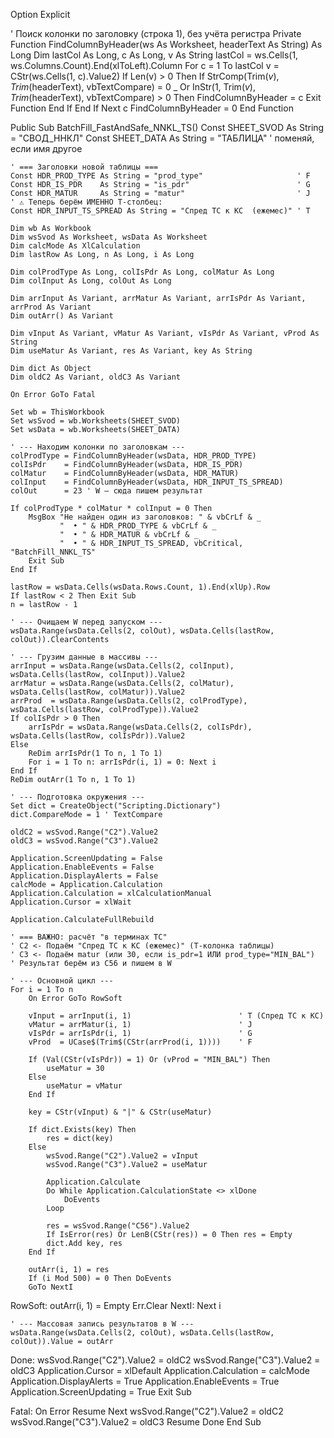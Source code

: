 Option Explicit

' Поиск колонки по заголовку (строка 1), без учёта регистра
Private Function FindColumnByHeader(ws As Worksheet, headerText As String) As Long
    Dim lastCol As Long, c As Long, v As String
    lastCol = ws.Cells(1, ws.Columns.Count).End(xlToLeft).Column
    For c = 1 To lastCol
        v = CStr(ws.Cells(1, c).Value2)
        If Len(v) > 0 Then
            If StrComp(Trim$(v), Trim$(headerText), vbTextCompare) = 0 _
               Or InStr(1, Trim$(v), Trim$(headerText), vbTextCompare) > 0 Then
                FindColumnByHeader = c
                Exit Function
            End If
        End If
    Next c
    FindColumnByHeader = 0
End Function

Public Sub BatchFill_FastAndSafe_NNKL_TS()
    Const SHEET_SVOD As String = "СВОД_ННКЛ"
    Const SHEET_DATA As String = "ТАБЛИЦА"   ' поменяй, если имя другое

    ' === Заголовки новой таблицы ===
    Const HDR_PROD_TYPE As String = "prod_type"                     ' F
    Const HDR_IS_PDR    As String = "is_pdr"                        ' G
    Const HDR_MATUR     As String = "matur"                         ' J
    ' ⚠️ Теперь берём ИМЕННО T-столбец:
    Const HDR_INPUT_TS_SPREAD As String = "Спред ТС к КС  (ежемес)" ' T

    Dim wb As Workbook
    Dim wsSvod As Worksheet, wsData As Worksheet
    Dim calcMode As XlCalculation
    Dim lastRow As Long, n As Long, i As Long

    Dim colProdType As Long, colIsPdr As Long, colMatur As Long
    Dim colInput As Long, colOut As Long

    Dim arrInput As Variant, arrMatur As Variant, arrIsPdr As Variant, arrProd As Variant
    Dim outArr() As Variant

    Dim vInput As Variant, vMatur As Variant, vIsPdr As Variant, vProd As String
    Dim useMatur As Variant, res As Variant, key As String

    Dim dict As Object
    Dim oldC2 As Variant, oldC3 As Variant

    On Error GoTo Fatal

    Set wb = ThisWorkbook
    Set wsSvod = wb.Worksheets(SHEET_SVOD)
    Set wsData = wb.Worksheets(SHEET_DATA)

    ' --- Находим колонки по заголовкам ---
    colProdType = FindColumnByHeader(wsData, HDR_PROD_TYPE)
    colIsPdr    = FindColumnByHeader(wsData, HDR_IS_PDR)
    colMatur    = FindColumnByHeader(wsData, HDR_MATUR)
    colInput    = FindColumnByHeader(wsData, HDR_INPUT_TS_SPREAD)
    colOut      = 23 ' W — сюда пишем результат

    If colProdType * colMatur * colInput = 0 Then
        MsgBox "Не найден один из заголовков: " & vbCrLf & _
               "  • " & HDR_PROD_TYPE & vbCrLf & _
               "  • " & HDR_MATUR & vbCrLf & _
               "  • " & HDR_INPUT_TS_SPREAD, vbCritical, "BatchFill_NNKL_TS"
        Exit Sub
    End If

    lastRow = wsData.Cells(wsData.Rows.Count, 1).End(xlUp).Row
    If lastRow < 2 Then Exit Sub
    n = lastRow - 1

    ' --- Очищаем W перед запуском ---
    wsData.Range(wsData.Cells(2, colOut), wsData.Cells(lastRow, colOut)).ClearContents

    ' --- Грузим данные в массивы ---
    arrInput = wsData.Range(wsData.Cells(2, colInput), wsData.Cells(lastRow, colInput)).Value2
    arrMatur = wsData.Range(wsData.Cells(2, colMatur), wsData.Cells(lastRow, colMatur)).Value2
    arrProd  = wsData.Range(wsData.Cells(2, colProdType), wsData.Cells(lastRow, colProdType)).Value2
    If colIsPdr > 0 Then
        arrIsPdr = wsData.Range(wsData.Cells(2, colIsPdr), wsData.Cells(lastRow, colIsPdr)).Value2
    Else
        ReDim arrIsPdr(1 To n, 1 To 1)
        For i = 1 To n: arrIsPdr(i, 1) = 0: Next i
    End If
    ReDim outArr(1 To n, 1 To 1)

    ' --- Подготовка окружения ---
    Set dict = CreateObject("Scripting.Dictionary")
    dict.CompareMode = 1 ' TextCompare

    oldC2 = wsSvod.Range("C2").Value2
    oldC3 = wsSvod.Range("C3").Value2

    Application.ScreenUpdating = False
    Application.EnableEvents = False
    Application.DisplayAlerts = False
    calcMode = Application.Calculation
    Application.Calculation = xlCalculationManual
    Application.Cursor = xlWait

    Application.CalculateFullRebuild

    ' === ВАЖНО: расчёт "в терминах ТС"
    ' C2 <- Подаём "Спред ТС к КС (ежемес)" (T-колонка таблицы)
    ' C3 <- Подаём matur (или 30, если is_pdr=1 ИЛИ prod_type="MIN_BAL")
    ' Результат берём из C56 и пишем в W

    ' --- Основной цикл ---
    For i = 1 To n
        On Error GoTo RowSoft

        vInput = arrInput(i, 1)                        ' T (Спред ТС к КС)
        vMatur = arrMatur(i, 1)                        ' J
        vIsPdr = arrIsPdr(i, 1)                        ' G
        vProd  = UCase$(Trim$(CStr(arrProd(i, 1))))    ' F

        If (Val(CStr(vIsPdr)) = 1) Or (vProd = "MIN_BAL") Then
            useMatur = 30
        Else
            useMatur = vMatur
        End If

        key = CStr(vInput) & "|" & CStr(useMatur)

        If dict.Exists(key) Then
            res = dict(key)
        Else
            wsSvod.Range("C2").Value2 = vInput
            wsSvod.Range("C3").Value2 = useMatur

            Application.Calculate
            Do While Application.CalculationState <> xlDone
                DoEvents
            Loop

            res = wsSvod.Range("C56").Value2
            If IsError(res) Or LenB(CStr(res)) = 0 Then res = Empty
            dict.Add key, res
        End If

        outArr(i, 1) = res
        If (i Mod 500) = 0 Then DoEvents
        GoTo NextI

RowSoft:
        outArr(i, 1) = Empty
        Err.Clear
NextI:
    Next i

    ' --- Массовая запись результатов в W ---
    wsData.Range(wsData.Cells(2, colOut), wsData.Cells(lastRow, colOut)).Value = outArr

Done:
    wsSvod.Range("C2").Value2 = oldC2
    wsSvod.Range("C3").Value2 = oldC3
    Application.Cursor = xlDefault
    Application.Calculation = calcMode
    Application.DisplayAlerts = True
    Application.EnableEvents = True
    Application.ScreenUpdating = True
    Exit Sub

Fatal:
    On Error Resume Next
    wsSvod.Range("C2").Value2 = oldC2
    wsSvod.Range("C3").Value2 = oldC3
    Resume Done
End Sub
